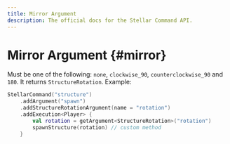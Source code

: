 ```yaml
---
title: Mirror Argument
description: The official docs for the Stellar Command API.
---
```


# Mirror Argument {#mirror}

Must be one of the following: `none`, `clockwise_90`, `counterclockwise_90` and `180`. It returns `StructureRotation`. Example:

```Kotlin
StellarCommand("structure")
    .addArgument("spawn")
    .addStructureRotationArgument(name = "rotation")
    .addExecution<Player> {
        val rotation = getArgument<StructureRotation>("rotation")
        spawnStructure(rotation) // custom method
    }
```